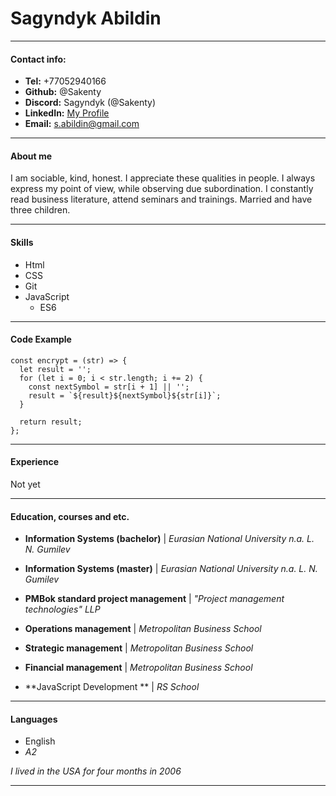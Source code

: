 # Sagyndyk Abildin
---
#### Contact info:
* **Tel:** +77052940166
* **Github:** @Sakenty
* **Discord:** Sagyndyk (@Sakenty)
* **LinkedIn:** [My Profile](https://www.linkedin.com/in/s-abildin)
* **Email:** s.abildin@gmail.com

----

#### About me

I am sociable, kind, honest. I appreciate these qualities in people.  I always express my point of view, while observing due subordination. I constantly read business literature, attend seminars and trainings. Married and have three children.

-----------
#### Skills
* Html
* CSS
* Git 
* JavaScript
  * ES6

-----
#### Code Example
```
const encrypt = (str) => {
  let result = '';
  for (let i = 0; i < str.length; i += 2) {
    const nextSymbol = str[i + 1] || '';
    result = `${result}${nextSymbol}${str[i]}`;
  }

  return result;
};
```
-----
#### Experience
Not yet

-----
#### Education, courses and etc.
* **Information Systems (bachelor)** | *Eurasian National University n.a. L. N. Gumilev*
* **Information Systems (master)** | *Eurasian National University n.a. L. N. Gumilev*

* **PMBok standard project management** | *"Project management technologies" LLP*
* **Operations management** | *Metropolitan Business School*
* **Strategic management** | *Metropolitan Business School*
* **Financial management** | *Metropolitan Business School*
* **JavaScript Development ** | *RS School*

------
#### Languages
* English
 * *A2*

*I lived in the USA for four months in 2006*
 
-----